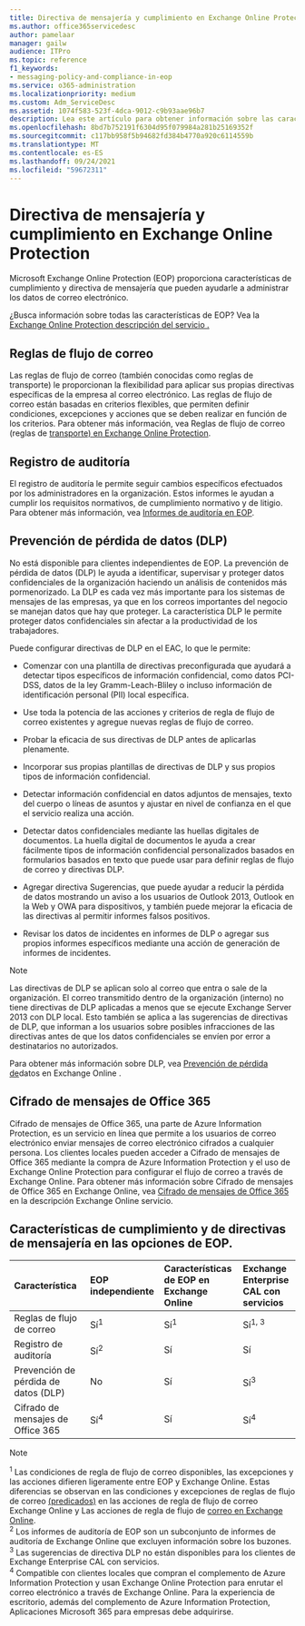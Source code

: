 ```yaml
---
title: Directiva de mensajería y cumplimiento en Exchange Online Protection
ms.author: office365servicedesc
author: pamelaar
manager: gailw
audience: ITPro
ms.topic: reference
f1_keywords:
- messaging-policy-and-compliance-in-eop
ms.service: o365-administration
ms.localizationpriority: medium
ms.custom: Adm_ServiceDesc
ms.assetid: 1074f583-523f-4dca-9012-c9b93aae96b7
description: Lea este artículo para obtener información sobre las características de cumplimiento y directiva de mensajería en Microsoft Exchange Online Protection (EOP).
ms.openlocfilehash: 8bd7b752191f6304d95f079984a281b25169352f
ms.sourcegitcommit: c117bb958f5b94682fd384b4770a920c6114559b
ms.translationtype: MT
ms.contentlocale: es-ES
ms.lasthandoff: 09/24/2021
ms.locfileid: "59672311"
---
```

# <a name="messaging-policy-and-compliance-in-exchange-online-protection"></a>Directiva de mensajería y cumplimiento en Exchange Online Protection

Microsoft Exchange Online Protection (EOP) proporciona características de cumplimiento y directiva de mensajería que pueden ayudarle a administrar los datos de correo electrónico.

¿Busca información sobre todas las características de EOP? Vea la [Exchange Online Protection descripción del servicio .](exchange-online-protection-service-description.md)

## <a name="mail-flow-rules"></a>Reglas de flujo de correo

Las reglas de flujo de correo (también conocidas como reglas de transporte) le proporcionan la flexibilidad para aplicar sus propias directivas específicas de la empresa al correo electrónico. Las reglas de flujo de correo están basadas en criterios flexibles, que permiten definir condiciones, excepciones y acciones que se deben realizar en función de los criterios. Para obtener más información, vea Reglas de flujo de correo (reglas de [transporte) en Exchange Online Protection](/microsoft-365/security/office-365-security/mail-flow-rules-transport-rules-0).

## <a name="audit-logging"></a>Registro de auditoría

El registro de auditoría le permite seguir cambios específicos efectuados por los administradores en la organización. Estos informes le ayudan a cumplir los requisitos normativos, de cumplimiento normativo y de litigio. Para obtener más información, vea [Informes de auditoría en EOP](/microsoft-365/security/office-365-security/auditing-reports-in-eop).

## <a name="data-loss-prevention-dlp"></a>Prevención de pérdida de datos (DLP)

No está disponible para clientes independientes de EOP. La prevención de pérdida de datos (DLP) le ayuda a identificar, supervisar y proteger datos confidenciales de la organización haciendo un análisis de contenidos más pormenorizado. La DLP es cada vez más importante para los sistemas de mensajes de las empresas, ya que en los correos importantes del negocio se manejan datos que hay que proteger. La característica DLP le permite proteger datos confidenciales sin afectar a la productividad de los trabajadores.

Puede configurar directivas de DLP en el EAC, lo que le permite:

- Comenzar con una plantilla de directivas preconfigurada que ayudará a detectar tipos específicos de información confidencial, como datos PCI-DSS, datos de la ley Gramm-Leach-Bliley o incluso información de identificación personal (PII) local específica.

- Use toda la potencia de las acciones y criterios de regla de flujo de correo existentes y agregue nuevas reglas de flujo de correo.

- Probar la eficacia de sus directivas de DLP antes de aplicarlas plenamente.

- Incorporar sus propias plantillas de directivas de DLP y sus propios tipos de información confidencial.

- Detectar información confidencial en datos adjuntos de mensajes, texto del cuerpo o líneas de asuntos y ajustar en nivel de confianza en el que el servicio realiza una acción.

- Detectar datos confidenciales mediante las huellas digitales de documentos. La huella digital de documentos le ayuda a crear fácilmente tipos de información confidencial personalizados basados en formularios basados en texto que puede usar para definir reglas de flujo de correo y directivas DLP.

- Agregar directiva Sugerencias, que puede ayudar a reducir la pérdida de datos mostrando un aviso a los usuarios de Outlook 2013, Outlook en la Web y OWA para dispositivos, y también puede mejorar la eficacia de las directivas al permitir informes falsos positivos.

- Revisar los datos de incidentes en informes de DLP o agregar sus propios informes específicos mediante una acción de generación de informes de incidentes.

> [!NOTE]
> Las directivas de DLP se aplican solo al correo que entra o sale de la organización. El correo transmitido dentro de la organización (interno) no tiene directivas de DLP aplicadas a menos que se ejecute Exchange Server 2013 con DLP local. Esto también se aplica a las sugerencias de directivas de DLP, que informan a los usuarios sobre posibles infracciones de las directivas antes de que los datos confidenciales se envíen por error a destinatarios no autorizados.

Para obtener más información sobre DLP, vea [Prevención de pérdida de](/exchange/security-and-compliance/data-loss-prevention/data-loss-prevention)datos en Exchange Online .

## <a name="office-365-message-encryption"></a>Cifrado de mensajes de Office 365

Cifrado de mensajes de Office 365, una parte de Azure Information Protection, es un servicio en línea que permite a los usuarios de correo electrónico enviar mensajes de correo electrónico cifrados a cualquier persona. Los clientes locales pueden acceder a Cifrado de mensajes de Office 365 mediante la compra de Azure Information Protection y el uso de Exchange Online Protection para configurar el flujo de correo a través de Exchange Online. Para obtener más información sobre Cifrado de mensajes de Office 365 en Exchange Online, vea [Cifrado de mensajes de Office 365](../exchange-online-service-description/message-policy-and-compliance.md#office-365-message-encryption) en la descripción Exchange Online servicio.

## <a name="messaging-policy-and-compliance-features-across-eop-options"></a>Características de cumplimiento y de directivas de mensajería en las opciones de EOP.

| Característica | EOP independiente | Características de EOP en <br/> Exchange Online | Exchange Enterprise <br/> CAL con servicios |
|:-----|:-----|:-----|:-----|
|Reglas de flujo de correo|Sí<sup>1</sup>|Sí<sup>1</sup>|Sí<sup>1, 3</sup>|
|Registro de auditoría|Sí<sup>2</sup>|Sí|Sí|
|Prevención de pérdida de datos (DLP)|No|Sí|Sí<sup>3</sup>|
|Cifrado de mensajes de Office 365|Sí<sup>4</sup>|Sí|Sí<sup>4</sup>|

> [!NOTE]
> <sup>1</sup> Las condiciones de regla de flujo de correo disponibles, las excepciones y las acciones difieren ligeramente entre EOP y Exchange Online. Estas diferencias se observan en las condiciones y excepciones de reglas de flujo de correo [(predicados)](/Exchange/security-and-compliance/mail-flow-rules/conditions-and-exceptions) en las acciones de regla de flujo de correo Exchange Online y Las acciones de regla de flujo de [correo en Exchange Online](/Exchange/security-and-compliance/mail-flow-rules/mail-flow-rule-actions). <br/>
> <sup>2</sup> Los informes de auditoría de EOP son un subconjunto de informes de auditoría de Exchange Online que excluyen información sobre los buzones.<br/>
> <sup>3</sup> Las sugerencias de directiva DLP no están disponibles para los clientes de Exchange Enterprise CAL con servicios.<br/>
> <sup>4</sup> Compatible con clientes locales que compran el complemento de Azure Information Protection y usan Exchange Online Protection para enrutar el correo electrónico a través de Exchange Online. Para la experiencia de escritorio, además del complemento de Azure Information Protection, Aplicaciones Microsoft 365 para empresas debe adquirirse. <br/>